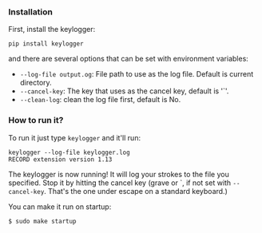 ### Installation

First, install the keylogger:

`pip install keylogger`

and there are several options that can be set with environment variables:

* `--log-file output.og`: File path to use as the log file.  Default is current directory.
* `--cancel-key`: The key that uses as the cancel key, default is '`'.
* `--clean-log`: clean the log file first, default is No.

### How to run it?

To run it just type `keylogger` and it'll run:
```
keylogger --log-file keylogger.log 
RECORD extension version 1.13
```

The keylogger is now running! It will log your strokes to the file you
specified. Stop it by hitting the cancel key (grave or \`, if not set with
`--cancel-key`. That's the one under escape on a standard keyboard.)

You can make it run on startup:

`$ sudo make startup`